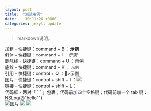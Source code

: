 ```yaml
---
layout: post
title:  "测试用例"
date:    10:11:26 +0800
categories: jekyll update
---
```

>markdown说明。    

加粗 - 快捷键：command + B ：**示例**  
斜体 - 快捷键：command + I ：*示例*  
删除线 - 快捷键：command + U  ：~~示例~~  
底纹 - 快捷键：command + K ： `示例`  
引用 - 快捷键：control + Q ：>示例  
图片 - 快捷键：control + shift + I ：![](http://)  
链接 - 快捷键：control + shift + L：[](http://)  
代码框 - 两对「 ``` 」包裹；代码前加四个空格键；代码前加一个 tab 键：    NSLog(@"hello"")    
 ![图片](images/001.jpg)
![](https://pic2.zhimg.com/90/0a881767df93d5fde2793f6f54d7b5f8_250x0.jpg)
![](./../images/001.jpg)


